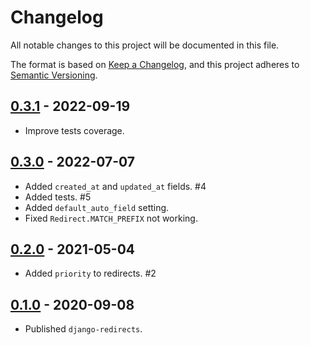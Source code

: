 # Changelog

All notable changes to this project will be documented in this file.

The format is based on [Keep a Changelog](https://keepachangelog.com/en/1.0.0/),
and this project adheres to [Semantic Versioning](https://semver.org/spec/v2.0.0.html).

## [0.3.1](https://github.com/fabiocaccamo/django-redirects/releases/tag/0.3.1) - 2022-09-19
-   Improve tests coverage.

## [0.3.0](https://github.com/fabiocaccamo/django-redirects/releases/tag/0.3.0) - 2022-07-07
-   Added `created_at` and `updated_at` fields. #4
-   Added tests. #5
-   Added `default_auto_field` setting.
-   Fixed `Redirect.MATCH_PREFIX` not working.

## [0.2.0](https://github.com/fabiocaccamo/django-redirects/releases/tag/0.2.0) - 2021-05-04
-   Added `priority` to redirects. #2

## [0.1.0](https://github.com/fabiocaccamo/django-redirects/releases/tag/0.1.0) - 2020-09-08
-   Published `django-redirects`.
